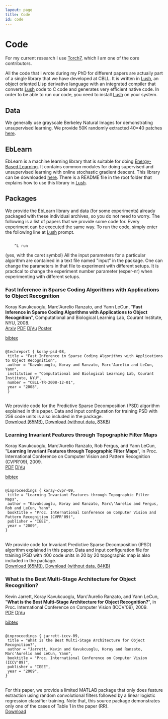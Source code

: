 ```yaml
---
layout: page
title: Code
id: code
---
```


# Code

For my current research I use [Torch7](http://www.torch.ch), which I am one of the core contributors.

All the code that I wrote during my PhD for different papers are actually part of a single library that we have developed at CBLL. It is written in [Lush](http://lush.sf.net), an object oriented Lisp derivative language with an integrated compiler that converts [Lush](http://lush.sf.net) code to C code and generates very efficient native code. In order to be able to run our code, you need to install [Lush](http://lush.sf.net) on your system.

## Data
We generally use grayscale Berkeley Natural Images for demonstrating unsupervised learning. We provide 50K randomly extracted 40×40 patches [here](http://cs.nyu.edu/~koray/publis/code/tr-berkeley-N50K-M40x40.mat).

## EbLearn
EbLearn is a machine learning library that is suitable for doing [Energy-Based Learning](http://cs.nyu.edu/~yann/research/ebm/index.html). It contains common modules for doing supervised and unsupervised learning with online stochastic gradient descent. This library can be downloaded [here](http://cs.nyu.edu/~koray/publis/code/eblearn.tar.gz). There is a README file in the root folder that explains how to use this library in [Lush](http://lush.sf.net).


## Packages
We provide the EbLearn library and data (for some experiments) already packaged with these individual archives, so you do not need to worry. The following is a list of papers that we provide some code for. Every experiment can be executed the same way. To run the code, simply enter the following line at [Lush](http://lush.sf.net) prompt.

<html>
<code>
	^L run
</code>
</html>


(yes, with the caret symbol)
All the input parameters for a particular algorithm are contained in a text file named "input" in the package. One can change the parameters in that file to experiment with different setups. It is practical to change the experiment number parameter (exper-nr) when experimenting with different setups.

### Fast Inference in Sparse Coding Algorithms with Applications to Object Recognition
Koray Kavukcuoglu, Marc'Aurelio Ranzato, and Yann LeCun, "**Fast Inference in Sparse Coding Algorithms with Applications to Object Recognition**", Computational and Biological Learning Lab, Courant Institute, NYU, 2008.   
[Arxiv](http://arxiv.org/abs/1010.3467) 
[PDF](http://cs.nyu.edu/~koray/publis/koray-psd-08.pdf) 
[DjVu](http://cs.nyu.edu/~koray/publis/koray-psd-08.djvu) 
[Poster](http://cs.nyu.edu/~koray/publis/koray-psd-08-nips_ws_poster.pdf) 

<html>
<a href="#" onclick="toggle_visibility('bib-koray-psd-08');return false;">bibtex</a>
<div class="bibtex" id="bib-koray-psd-08" >
<pre>
<code>
@techreport { koray-psd-08,
 title = "Fast Inference in Sparse Coding Algorithms with Applications to Object Recognition",
 author = "Kavukcuoglu, Koray and Ranzato, Marc'Aurelio and LeCun, Yann",
 institution = "Computational and Biological Learning Lab, Courant Institute, NYU",
 number = "CBLL-TR-2008-12-01",
 year = "2008",
 }
</code>
</pre>
</div>
</html>

We provide code for the Predictive Sparse Decomposition (PSD) algorithm explained in this paper. Data and input configuration for training PSD with 256 code units is also included in the package.   
[Download (65MB)](http://cs.nyu.edu/~koray/publis/code/psd.tar.gz), 
[Download (without data, 83KB)](http://cs.nyu.edu/~koray/publis/code/psd_code.tar.gz)

### Learning Invariant Features through Topographic Filter Maps
Koray Kavukcuoglu, Marc\'Aurelio Ranzato, Rob Fergus, and Yann LeCun, "**Learning Invariant Features through Topographic Filter Maps**", in Proc. International Conference on Computer Vision and Pattern Recognition (CVPR'09), 2009.   
[PDF](http://cs.nyu.edu/~koray/publis/koray-cvpr-09.pdf) 
[DjVu](http://cs.nyu.edu/~koray/publis/koray-cvpr-09.djvu) 

<html>
<a href="#" onclick="toggle_visibility('bib-koray-cvpr-09');return false;">bibtex</a>
<div class="bibtex" id="bib-koray-cvpr-09" >
<pre>
<code>
@inproceedings { koray-cvpr-09,
 title = "Learning Invariant Features through Topographic Filter Maps",
 author = "Kavukcuoglu, Koray and Ranzato, Marc\'Aurelio and Fergus, Rob and LeCun, Yann",
 booktitle = "Proc. International Conference on Computer Vision and Pattern Recognition (CVPR'09)",
 publisher = "IEEE",
 year = "2009",
}
</code>
</pre>
</div>
</html>

We provide code for Invariant Predictive Sparse Decomposition (IPSD) algorithm explained in this paper. Data and input configuration file for training IPSD with 400 code units in 20 by 20 topographic map is also included in the package.   
[Download (65MB)](http://cs.nyu.edu/~koray/publis/code/ipsd.tar.gz), 
[Download (without data, 84KB)](http://cs.nyu.edu/~koray/publis/code/ipsd_code.tar.gz)

### What is the Best Multi-Stage Architecture for Object Recognition?
Kevin Jarrett, Koray Kavukcuoglu, Marc'Aurelio Ranzato, and Yann LeCun, "**What is the Best Multi-Stage Architecture for Object Recognition?**", in Proc. International Conference on Computer Vision (ICCV'09), 2009.    
[PDF](http://cs.nyu.edu/~koray/publis/jarrett-iccv-09.pdf) 
[DjVu](http://cs.nyu.edu/~koray/publis/jarrett-iccv-09.djvu) 

<html>
<a href="#" onclick="toggle_visibility('bib-jarrett-iccv-09');return false;">bibtex</a>
<div class="bibtex" id="bib-jarrett-iccv-09" >
<pre>
<code>
@inproceedings { jarrett-iccv-09,
 title = "What is the Best Multi-Stage Architecture for Object Recognition?",
 author = "Jarrett, Kevin and Kavukcuoglu, Koray and Ranzato, Marc'Aurelio and LeCun, Yann",
 booktitle = "Proc. International Conference on Computer Vision (ICCV'09)",
 publisher = "IEEE",
 year = "2009",
}
</code>
</pre>
</div>
</html>

For this paper, we provide a limited MATLAB package that only does feature extraction using random convolutional filters followed by a linear logistic regression classifier training. Note that, this source package demonstrates only one of the cases of Table 1 in the paper (RR).   
[Download](http://cs.nyu.edu/~koray/publis/code/randomc101.tar.gz)
